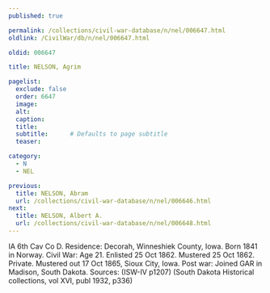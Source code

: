 ```yaml
---
published: true

permalink: /collections/civil-war-database/n/nel/006647.html
oldlink: /CivilWar/db/n/nel/006647.html

oldid: 006647

title: NELSON, Agrim

pagelist:
  exclude: false
  order: 6647
  image: 
  alt:
  caption:
  title:
  subtitle:      # Defaults to page subtitle
  teaser:

category: 
  - N 
  - NEL

previous:
  title: NELSON, Abram
  url: /collections/civil-war-database/n/nel/006646.html  
next:
  title: NELSON, Albert A.
  url: /collections/civil-war-database/n/nel/006648.html   
---
```

IA 6th Cav Co D. Residence: Decorah, Winneshiek County, Iowa. Born 1841 in Norway. Civil War: Age 21. Enlisted 25 Oct 1862. Mustered 25 Oct 1862. Private. Mustered out 17 Oct 1865, Sioux City, Iowa. Post war: Joined GAR in Madison, South Dakota. Sources: (ISW-IV p1207) (South Dakota Historical collections, vol XVI, publ 1932, p336)